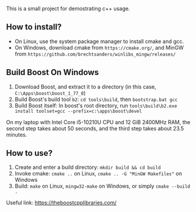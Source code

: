 This is a small project for demostrating c++ usage.

How to install?
---
- On Linux, use the system package manager to install cmake and gcc.
- On Windows, download cmake from `https://cmake.org/`, and MinGW from `https://github.com/brechtsanders/winlibs_mingw/releases/`

Build Boost On Windows
--------
1. Download Boost, and extract it to a directory (in this case, `C:\Apps\boost\boost_1_77_0`)
2. Build Boost's build tool `b2`: `cd tools\build`, then `bootstrap.bat gcc`
3. Build Boost itself: In boost's root directory, run `tools\build\b2.exe install toolset=gcc --prefix=c:\apps\boost\devel`

On my laptop with Intel Core i5-10210U CPU and 12 GiB 2400MHz RAM, the second step takes about 50 seconds,
and the third step takes about 23.5 minutes.

How to use?
---

1. Create and enter a build directory: `mkdir build && cd build`
2. Invoke cmake: `cmake ..` on Linux, `cmake .. -G "MinGW Makefiles"` on Windows
3. Build: `make` on Linux, `mingw32-make` on Windows, or simply `cmake --build .`

Useful link: https://theboostcpplibraries.com/